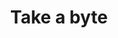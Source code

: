 ---
title: Take a byte
description: Notes and doodles about stuff that I am learning or teaching
draft: false
---
